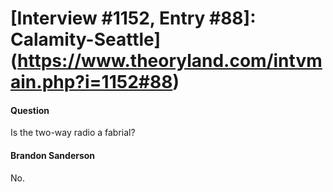 # [Interview #1152, Entry #88]: Calamity-Seattle](https://www.theoryland.com/intvmain.php?i=1152#88)

#### Question

Is the two-way radio a fabrial?

#### Brandon Sanderson

No.

